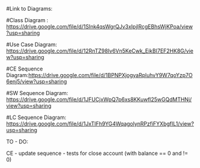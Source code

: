 #Link to Diagrams:

#Class Diagram : https://drive.google.com/file/d/1SInk4qsWgrQJv3xIpjlRcgEBhsWjKPoa/view?usp=sharing

#Use Case Diagram: https://drive.google.com/file/d/12RnTZ98Iv6Vn5KeCwk_EikBI7EF2HK8G/view?usp=sharing

#CE Sequence Diagram:https://drive.google.com/file/d/1BPNPXjogyaRpluhvY9W7qoYzp7O6enj5/view?usp=sharing

#SW Sequence Diagram: https://drive.google.com/file/d/1JFUCjxWpQ7p6xs8KKuwfl25wGQdMTHNj/view?usp=sharing

#LC Sequence Diagram: https://drive.google.com/file/d/1JxTIFh9YG4WqagolynRPzfiFYXbgfIL1/view?usp=sharing


TO - DO:

CE - update sequence
    - tests for close account (with balance == 0 and != 0)
